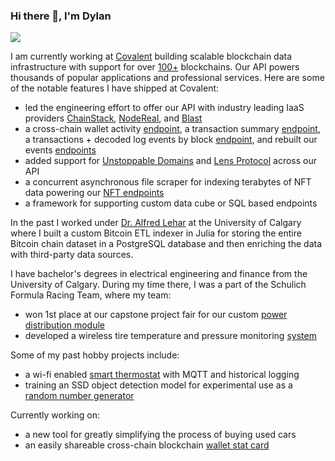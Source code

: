 ### Hi there 👋, I'm Dylan
![](https://komarev.com/ghpvc/?username=dylanjrae)

I am currently working at [Covalent](https://www.covalenthq.com/) building scalable blockchain data infrastructure with support for over [100+](https://www.covalenthq.com/docs/networks/) blockchains. Our API powers thousands of popular applications and professional services. Here are some of the notable features I have shipped at Covalent:
- led the engineering effort to offer our API with industry leading IaaS providers [ChainStack](https://chainstack.com/covalent-on-chainstack-unified-api-web3-data/), [NodeReal](https://www.covalenthq.com/blog/covalent-nodereal-announcement/), and [Blast](https://www.theblock.co/post/236547/blast-joins-forces-with-covalent-to-empower-developers-in-the-web3-ecosystem-with-premium-api-access)
- a cross-chain wallet activity [endpoint](https://www.covalenthq.com/docs/unified-api/changelog/#new-premium-wallet-activity-endpoint), a transaction summary [endpoint](https://www.covalenthq.com/docs/unified-api/changelog/#new-transactions-endpoints), a transactions + decoded log events by block [endpoint](https://www.covalenthq.com/docs/api/transactions/get-all-transactions-in-a-block/), and rebuilt our events [endpoints](https://www.covalenthq.com/docs/api/base/get-logs/)
- added support for [Unstoppable Domains](https://www.covalenthq.com/docs/unified-api/changelog/#new-unstoppable-domains-address-resolution) and [Lens Protocol](https://www.covalenthq.com/docs/unified-api/changelog/#lens-address-resolution-added) across our API
- a concurrent asynchronous file scraper for indexing terabytes of NFT data powering our [NFT endpoints](https://www.covalenthq.com/docs/api/nft/get-nfts-for-address/#core-rendering/)
- a framework for supporting custom data cube or SQL based endpoints

In the past I worked under [Dr. Alfred Lehar](https://www.linkedin.com/in/alfred-lehar-434b2021/) at the University of Calgary where I built a custom Bitcoin ETL indexer in Julia for storing the entire Bitcoin chain dataset in a PostgreSQL database and then enriching the data with third-party data sources.

I have bachelor's degrees in electrical engineering and finance from the University of Calgary. During my time there, I was a part of the Schulich Formula Racing Team, where my team:
- won 1st place at our capstone project fair for our custom [power distribution module](https://dylanrae.ca/PDM-details.html)
- developed a wireless tire temperature and pressure monitoring [system](https://dylanrae.ca/TTPMS-details.html)

Some of my past hobby projects include:
- a wi-fi enabled [smart thermostat](https://dylanrae.ca/ST-details.html) with MQTT and historical logging
- training an SSD object detection model for experimental use as a [random number generator](https://dylanrae.ca/ML-details.html)

Currently working on:
- a new tool for greatly simplifying the process of buying used cars
- an easily shareable cross-chain blockchain [wallet stat card](https://github.com/dylanjrae/wallet-share)

